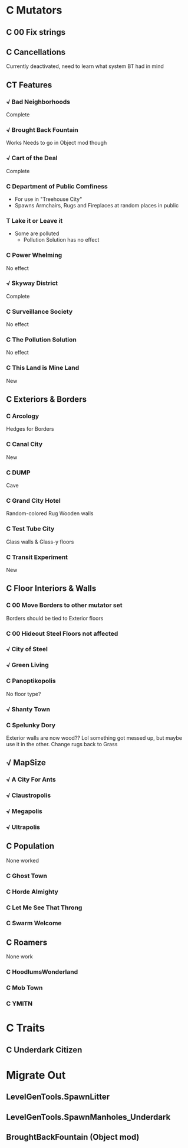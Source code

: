 ﻿#	C	Mutators
##		C	00 Fix strings
##		C	Cancellations
Currently deactivated, need to learn what system BT had in mind
##		CT	Features
###			√	Bad Neighborhoods
Complete
###			√	Brought Back Fountain
Works
Needs to go in Object mod though
###			√	Cart of the Deal
Complete
###			C	Department of Public Comfiness
- For use in "Treehouse City"
- Spawns Armchairs, Rugs and Fireplaces at random places in public
###			T	Lake it or Leave it
- Some are polluted
  - Pollution Solution has no effect
###			C	Power Whelming
No effect
###			√	Skyway District
Complete
###			C	Surveillance Society
No effect
###			C	The Pollution Solution
No effect
###			C	This Land is Mine Land
New
##		C	Exteriors & Borders
###			C	Arcology
Hedges for Borders
###			C	Canal City
New
###			C	DUMP
Cave
###			C	Grand City Hotel
Random-colored Rug
Wooden walls
###			C	Test Tube City
Glass walls & Glass-y floors
###			C	Transit Experiment
New
##		C	Floor Interiors & Walls
###			C	00 Move Borders to other mutator set
Borders should be tied to Exterior floors
###			C	00 Hideout Steel Floors not affected
###			√	City of Steel
###			√	Green Living
###			C	Panoptikopolis
No floor type?
###			√	Shanty Town
###			C	Spelunky Dory
Exterior walls are now wood?? Lol something got messed up, but maybe use it in the other.
Change rugs back to Grass
##		√	MapSize
###			√	A City For Ants
###			√	Claustropolis
###			√	Megapolis
###			√	Ultrapolis
##		C	Population
None worked
###			C	Ghost Town
###			C	Horde Almighty
###			C	Let Me See That Throng
###			C	Swarm Welcome
##		C	Roamers
None work
###			C	HoodlumsWonderland
###			C	Mob Town
###			C	YMITN
#	C	Traits
##		C	Underdark Citizen
#	Migrate Out
##		LevelGenTools.SpawnLitter
##		LevelGenTools.SpawnManholes_Underdark
##		BroughtBackFountain (Object mod)